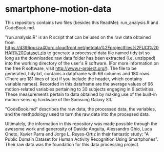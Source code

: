 # smartphone-motion-data
This repository contains two files (besides this ReadMe): run_analysis.R and CodeBook.md.

"run.analysis.R" is an R script that can be used on the raw data obtained from https://d396qusza40orc.cloudfront.net/getdata%2Fprojectfiles%2FUCI%20HAR%20Dataset.zip
to generate a processed data file named tidy.txt so long as the downloaded raw data folder has been extracted (i.e. unzipped) into the working directory of the user's R software. (For more information on the free R software, visit http://www.r-project.org/).  The file to be generated, tidy.txt, contains a dataframe with 66 columns and 180 rows (There are 181 lines of text if you include the header, which contains variable names). Recorded in this dataframe are the average values of 66 motion-related variables pertaining to 30 subjects engaging in 6 activities. These measurements pertain to data obtained by making use of the built-in motion-sensing hardware of the Samsung Galaxy SII.

"CodeBook.md" describes the raw data, the processed data, the variables, and the methodology used to turn the raw data into the processed data.

Ultimately, the information in this repository was made possible through the awesome work and generosity of Davide Anguita, Alessandro Ghio, Luca Oneto, Xavier Parra and Jorge L. Reyes-Ortiz in their fantastic study: "A Public Domain Dataset for Human Activity Recognition Using Smartphones". Their raw data was the foundation for this data processing project.
